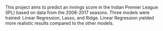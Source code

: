 This project aims to predict an innings score in the Indian Premier League (IPL) based on data from the 2008-2017 seasons. Three models were trained: Linear Regression, Lasso, and Ridge. Linear Regression yielded more realistic results compared to the other models.
